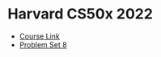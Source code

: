 # Harvard CS50x 2022

- [Course Link](https://cs50.harvard.edu/x/)
- [Problem Set 8](https://github.com/csfive/CS50x-pset8)
